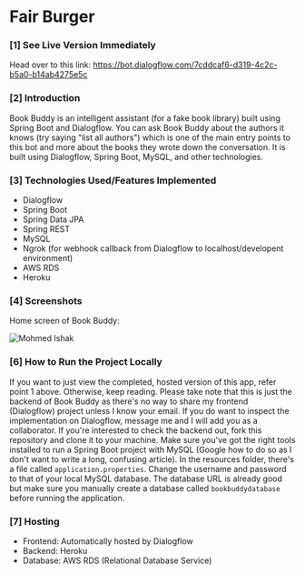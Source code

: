# Fair Burger

### [1] See Live Version Immediately
Head over to this link: https://bot.dialogflow.com/7cddcaf6-d319-4c2c-b5a0-b14ab4275e5c

### [2] Introduction
Book Buddy is an intelligent assistant (for a fake book library) built using Spring Boot and Dialogflow. You can ask Book Buddy about the authors it knows (try saying "list all authors") which is one of the main entry points to this bot and more about the books they wrote down the conversation. It is built using Dialogflow, Spring Boot, MySQL, and other technologies.

### [3] Technologies Used/Features Implemented
* Dialogflow
* Spring Boot
* Spring Data JPA
* Spring REST
* MySQL
* Ngrok (for webhook callback from Dialogflow to localhost/developent environment)
* AWS RDS
* Heroku 

### [4] Screenshots
Home screen of Book Buddy:

![Mohmed Ishak](https://user-images.githubusercontent.com/52876913/131381266-9a883e16-5d25-4f53-95fd-d398e5734253.png)

### [6] How to Run the Project Locally
If you want to just view the completed, hosted version of this app, refer point 1 above. Otherwise, keep reading. Please take note that this is just the backend of Book Buddy as there's no way to share my frontend (Dialogflow) project unless I know your email. If you do want to inspect the implementation on Dialogflow, message me and I will add you as a collaborator. If you're interested to check the backend out, fork this repository and clone it to your machine. Make sure you've got the right tools installed to run a Spring Boot project with MySQL (Google how to do so as I don't want to write a long, confusing article). In the resources folder, there's a file called `application.properties`. Change the username and password to that of your local MySQL database. The database URL is already good but make sure you manually create a database called `bookbuddydatabase` before running the application. 

### [7] Hosting
* Frontend: Automatically hosted by Dialogflow
* Backend: Heroku
* Database: AWS RDS (Relational Database Service)

